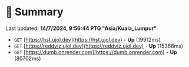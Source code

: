 # 📖 Summary
Last updated: **14/7/2024, 9:56:44 PTG "Asia/Kuala_Lumpur"**

- `GET` [https://hst.ujol.dev](https://hst.ujol.dev) - **Up** (19912ms)
- `GET` [https://reddviz.ujol.dev](https://reddviz.ujol.dev) - **Up** (15368ms)
- `GET` [https://dumb.onrender.com](https://dumb.onrender.com) - **Up** (80702ms)
